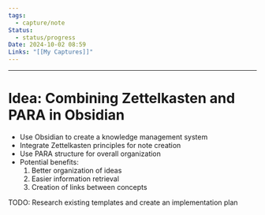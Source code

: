 ```yaml
---
tags:
  - capture/note
Status:
  - status/progress
Date: 2024-10-02 08:59
Links: "[[My Captures]]"
---
```


---
# Idea: Combining Zettelkasten and PARA in Obsidian
- Use Obsidian to create a knowledge management system
- Integrate Zettelkasten principles for note creation
- Use PARA structure for overall organization
- Potential benefits:
  1. Better organization of ideas
  2. Easier information retrieval
  3. Creation of links between concepts

TODO: Research existing templates and create an implementation plan
